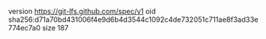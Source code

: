 version https://git-lfs.github.com/spec/v1
oid sha256:d71a70bd431006f4e9d6b4d3544c1092c4de732051c711ae8f3ad33e774ec7a0
size 187
